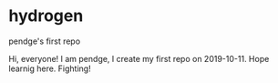 # hydrogen
pendge's first repo

Hi, everyone!
I am pendge, I create my first repo on 2019-10-11.
Hope learnig here. Fighting!
